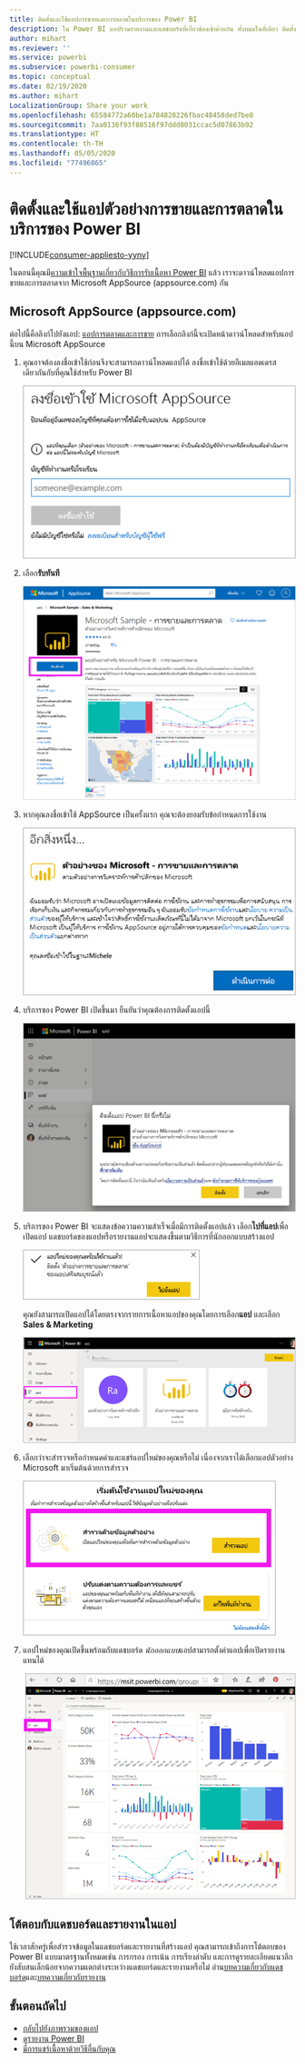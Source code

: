 ```yaml
---
title: ติดตั้งและใช้แอปการขายและการตลาดในบริการของ Power BI
description: ใน Power BI แอปรวมรายงานและแดชบอร์ดที่เกี่ยวข้องเข้าด้วยกัน ทั้งหมดในที่เดียว ติดตั้งแอปการขายและการตลาดจาก AppSource
author: mihart
ms.reviewer: ''
ms.service: powerbi
ms.subservice: powerbi-consumer
ms.topic: conceptual
ms.date: 02/19/2020
ms.author: mihart
LocalizationGroup: Share your work
ms.openlocfilehash: 65584772a60be1a784828226fbac48458ded7be8
ms.sourcegitcommit: 7aa0136f93f88516f97ddd8031ccac5d07863b92
ms.translationtype: HT
ms.contentlocale: th-TH
ms.lasthandoff: 05/05/2020
ms.locfileid: "77496865"
---
```

# <a name="install-and-use-the-sample-sales-and-marketing-app-in-the-power-bi-service"></a>ติดตั้งและใช้แอปตัวอย่างการขายและการตลาดในบริการของ Power BI

[!INCLUDE[consumer-appliesto-yyny](../includes/consumer-appliesto-yyny.md)]

ในตอนนี้คุณมี[ความเข้าใจพื้นฐานเกี่ยวกับวิธีการรับเนื้อหา Power BI](end-user-app-view.md) แล้ว เราจะดาวน์โหลดแอปการขายและการตลาดจาก Microsoft AppSource (appsource.com) กัน 


## <a name="microsoft-appsource-appsourcecom"></a>Microsoft AppSource (appsource.com)
ต่อไปนี้คือลิงก์ไปยังแอป: [แอปการตลาดและการขาย](https://appsource.microsoft.com/product/power-bi/microsoft-retail-analysis-sample.salesandmarketingsample?tab=Overview) การเลือกลิงก์นี้จะเปิดหน้าดาวน์โหลดสำหรับแอปนี้บน Microsoft AppSource 

1. คุณอาจต้องลงชื่อเข้าใช้ก่อนจึงจะสามารถดาวน์โหลดแอปได้ ลงชื่อเข้าใช้ด้วยอีเมลแอดเดรสเดียวกันกับที่คุณใช้สำหรับ Power BI 

    ![หน้าจอลงชื่อเข้าใช้ AppSource  ](./media/end-user-app-marketing/power-bi-sign-in.png)

2. เลือก**รับทันที** 

    ![เว็บไซต์ AppSource ที่มีแอป Power BI ที่เลือก  ](./media/end-user-app-marketing/power-bi-get-now.png)


3. หากคุณลงชื่อเข้าใช้ AppSource เป็นครั้งแรก คุณจะต้องยอมรับข้อกำหนดการใช้งาน 

    ![หน้าจอข้อกำหนดการใช้งานของ AppSource  ](./media/end-user-app-marketing/power-bi-term.png)


4. บริการของ Power BI เปิดขึ้นมา ยืนยันว่าคุณต้องการติดตั้งแอปนี้

    ![ติดตั้งแอปนี้หรือไม่  ](./media/end-user-apps/power-bi-app-install.png)

5. บริการของ Power BI จะแสดงข้อความความสำเร็จเมื่อมีการติดตั้งแอปแล้ว เลือก**ไปที่แอป**เพื่อเปิดแอป แดชบอร์ดของแอปหรือรายงานแอปจะแสดงขึ้นตามวิธีการที่นักออกแบบสร้างแอป

    ![ติดตั้งแอปเรียบร้อยแล้ว ](./media/end-user-apps/power-bi-app-ready.png)

    คุณยังสามารถเปิดแอปได้โดยตรงจากรายการเนื้อหาแอปของคุณโดยการเลือก**แอป** และเลือก **Sales & Marketing**

    ![แอปใน Power BI](./media/end-user-apps/power-bi-apps.png)


6. เลือกว่าจะสำรวจหรือกำหนดค่าและแชร์แอปใหม่ของคุณหรือไม่ เนื่องจากเราได้เลือกแอปตัวอย่าง Microsoft มาเริ่มต้นด้วยการสำรวจ 

    ![สำรวจด้วยข้อมูลตัวอย่าง](./media/end-user-apps/power-bi-explore.png)

7.  แอปใหม่ของคุณเปิดขึ้นพร้อมกับแดชบอร์ด *นักออกแบบ*แอปสามารถตั้งค่าแอปเพื่อเปิดรายงานแทนได้  

    ![สำรวจด้วยข้อมูลตัวอย่าง](./media/end-user-apps/power-bi-new-app.png)




## <a name="interact-with-the-dashboards-and-reports-in-the-app"></a>โต้ตอบกับแดชบอร์ดและรายงานในแอป
ใช้เวลาสักครู่เพื่อสำรวจข้อมูลในแดชบอร์ดและรายงานที่สร้างแอป คุณสามารถเข้าถึงการโต้ตอบของ Power BI แบบมาตรฐานทั้งหมดเช่น การกรอง การเน้น การเรียงลำดับ และการดูรายละเอียดแนวลึก  ยังสับสนเล็กน้อยจากความแตกต่างระหว่างแดชบอร์ดและรายงานหรือไม่  อ่าน[บทความเกี่ยวกับแดชบอร์ด](end-user-dashboards.md)และ[บทความเกี่ยวกับรายงาน](end-user-reports.md)  




## <a name="next-steps"></a>ขั้นตอนถัดไป
* [กลับไปยังภาพรวมของแอป](end-user-apps.md)
* [ดูรายงาน Power BI](end-user-report-open.md)
* [มีการแชร์เนื้อหาด้วยวิธีอื่นกับคุณ](end-user-shared-with-me.md)
